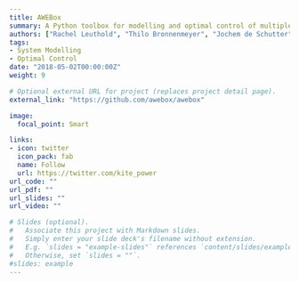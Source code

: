 ```yaml
---
title: AWEBox
summary: A Python toolbox for modelling and optimal control of multiple-kite systems for airborne wind energy harvesting.
authors: ["Rachel Leuthold", "Thilo Bronnenmeyer", "Jochem de Schutter", "Giovanni Licitra", "Markus Sommerfeld", " Elena Malz", "Sebastien Gros", "Moritz Diehl"]
tags:
- System Modelling
- Optimal Control
date: "2018-05-02T00:00:00Z"
weight: 9

# Optional external URL for project (replaces project detail page).
external_link: "https://github.com/awebox/awebox"

image:
  focal_point: Smart

links:
- icon: twitter
  icon_pack: fab
  name: Follow
  url: https://twitter.com/kite_power
url_code: ""
url_pdf: ""
url_slides: ""
url_video: ""

# Slides (optional).
#   Associate this project with Markdown slides.
#   Simply enter your slide deck's filename without extension.
#   E.g. `slides = "example-slides"` references `content/slides/example-slides.md`.
#   Otherwise, set `slides = ""`.
#slides: example
---
```

